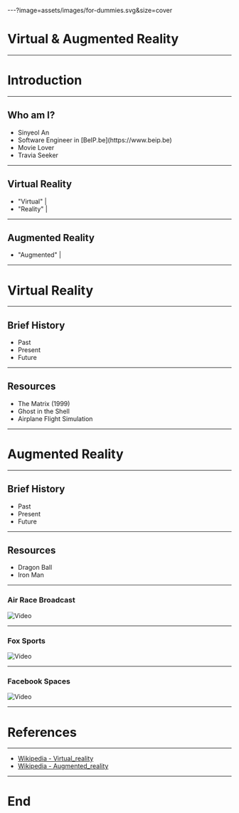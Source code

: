 ---?image=assets/images/for-dummies.svg&size=cover

# Virtual & Augmented Reality

---

# Introduction

---

## Who am I?

<ul>
  <li class="fragment">Sinyeol An</li>
  <li class="fragment">Software Engineer in [BeIP.be](https://www.beip.be)</li>
  <li class="fragment">Movie Lover</li>
  <li class="fragment">Travia Seeker</li>
</ul>

---

## Virtual Reality

- "Virtual" |
- "Reality" |

---

## Augmented Reality

- "Augmented" |

---

# Virtual Reality

---

## Brief History

- Past
- Present
- Future

---

## Resources

- The Matrix (1999)
- Ghost in the Shell
- Airplane Flight Simulation

---

# Augmented Reality

---

## Brief History

- Past
- Present
- Future

---

## Resources

- Dragon Ball
- Iron Man

---

### Air Race Broadcast

![Video](https://www.youtube.com/embed/s-tBmLg4D84)

---

### Fox Sports

![Video](https://www.youtube.com/embed/2sehW6yr2ZE)

---

### Facebook Spaces

![Video](https://www.youtube.com/embed/PVf3m7e7OKU)

---

# References

---

- [Wikipedia - Virtual_reality](https://en.wikipedia.org/wiki/Virtual_reality)
- [Wikipedia - Augmented_reality](https://en.wikipedia.org/wiki/Augmented_reality)

---

# End

